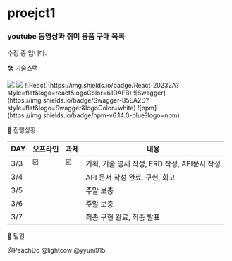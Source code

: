 # proejct1
### youtube 동영상과 취미 용품 구매 목록

수정 중 입니다.

🛠 기술스택

<img src="https://img.shields.io/badge/express-000000?style=for-the-badge&logo=express&logoColor=white">
<img src="https://img.shields.io/badge/node.js-339933?style=for-the-badge&logo=Node.js&logoColor=white">
![React](https://img.shields.io/badge/React-20232A?style=flat&logo=react&logoColor=61DAFB)
![Swagger](https://img.shields.io/badge/Swagger-85EA2D?style=flat&logo=Swagger&logoColor=white)
![npm](https://img.shields.io/badge/npm-v6.14.0-blue?logo=npm)

🎯 진행상황

| DAY | 오프라인 | 과제 | 내용 |
| ------ | -- | -- |----------- |
| 3/3 | ☑️ | ☑️ | 기획, 기술 명세 작성, ERD 작성, API문서 작성 |
| 3/4 |  |  | API 문서 작성 완료, 구현, 회고 |
| 3/5 |  |  | 주말 보충 |
| 3/6 |  |  | 주말 보충 |
| 3/7 |  |  | 최종 구현 완료, 최종 발표 |

🎀 팀원

@PeachDo
@lightcow
@yyuni915
